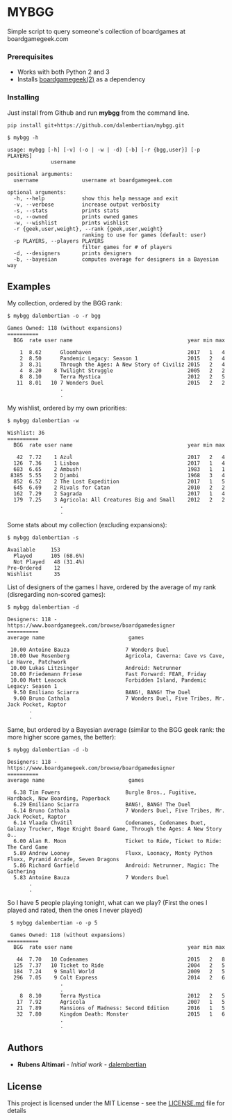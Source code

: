 # MYBGG

Simple script to query someone's collection of boardgames at boardgamegeek.com

### Prerequisites

* Works with both Python 2 and 3
* Installs [boardgamegeek(2)](https://github.com/lcosmin/boardgamegeek/) as a dependency

### Installing

Just install from Github and run **mybgg** from the command line.

```
pip install git+https://github.com/dalembertian/mybgg.git

$ mybgg -h

usage: mybgg [-h] [-v] (-o | -w | -d) [-b] [-r {bgg,user}] [-p PLAYERS]
              username

positional arguments:
  username              username at boardgamegeek.com

optional arguments:
  -h, --help            show this help message and exit
  -v, --verbose         increase output verbosity
  -s, --stats           prints stats
  -o, --owned           prints owned games
  -w, --wishlist        prints wishlist
  -r {geek,user,weight}, --rank {geek,user,weight}
                        ranking to use for games (default: user)
  -p PLAYERS, --players PLAYERS
                        filter games for # of players
  -d, --designers       prints designers
  -b, --bayesian        computes average for designers in a Bayesian way
```

## Examples

My collection, ordered by the BGG rank:

```
$ mybgg dalembertian -o -r bgg

Games Owned: 118 (without expansions)
==========
  BGG  rate user name                                     year min max

    1  8.62      Gloomhaven                               2017   1   4
    2  8.50      Pandemic Legacy: Season 1                2015   2   4
    3  8.31      Through the Ages: A New Story of Civiliz 2015   2   4
    4  8.20    8 Twilight Struggle                        2005   2   2
    8  8.10      Terra Mystica                            2012   2   5
   11  8.01   10 7 Wonders Duel                           2015   2   2
                 .
                 .
```

My wishlist, ordered by my own priorities:

```
$ mybgg dalembertian -w

Wishlist: 36
==========
  BGG  rate user name                                     year min max

   42  7.72    1 Azul                                     2017   2   4
  126  7.36    1 Lisboa                                   2017   1   4
  683  6.65    2 Ambush!                                  1983   1   1
 8385  5.55    2 Djambi                                   1968   3   4
  852  6.52    2 The Lost Expedition                      2017   1   5
  645  6.69    2 Rivals for Catan                         2010   2   2
  162  7.29    2 Sagrada                                  2017   1   4
  179  7.25    3 Agricola: All Creatures Big and Small    2012   2   2
                 .
                 .
```

Some stats about my collection (excluding expansions):

```
$ mybgg dalembertian -s

Available     153
  Played      105 (68.6%)
  Not Played   48 (31.4%)
Pre-Ordered    12
Wishlist       35

```

List of designers of the games I have, ordered by the average of my rank (disregarding non-scored games):

```
$ mybgg dalembertian -d

Designers: 118 - https://www.boardgamegeek.com/browse/boardgamedesigner
==========
average name                           games

 10.00 Antoine Bauza                  7 Wonders Duel
 10.00 Uwe Rosenberg                  Agricola, Caverna: Cave vs Cave, Le Havre, Patchwork
 10.00 Lukas Litzsinger               Android: Netrunner
 10.00 Friedemann Friese              Fast Forward: FEAR, Friday
 10.00 Matt Leacock                   Forbidden Island, Pandemic Legacy: Season 1
  9.50 Emiliano Sciarra               BANG!, BANG! The Duel
  9.00 Bruno Cathala                  7 Wonders Duel, Five Tribes, Mr. Jack Pocket, Raptor
       .
       .
```

Same, but ordered by a Bayesian average (similar to the BGG geek rank: the more higher score games, the better):

```
$ mybgg dalembertian -d -b

Designers: 118 - https://www.boardgamegeek.com/browse/boardgamedesigner
==========
average name                           games

  6.38 Tim Fowers                     Burgle Bros., Fugitive, Hardback, Now Boarding, Paperback
  6.29 Emiliano Sciarra               BANG!, BANG! The Duel
  6.14 Bruno Cathala                  7 Wonders Duel, Five Tribes, Mr. Jack Pocket, Raptor
  6.14 Vlaada Chvátil                 Codenames, Codenames Duet, Galaxy Trucker, Mage Knight Board Game, Through the Ages: A New Story o..
  6.00 Alan R. Moon                   Ticket to Ride, Ticket to Ride: The Card Game
  5.89 Andrew Looney                  Fluxx, Loonacy, Monty Python Fluxx, Pyramid Arcade, Seven Dragons
  5.86 Richard Garfield               Android: Netrunner, Magic: The Gathering
  5.83 Antoine Bauza                  7 Wonders Duel
       .
       .
```

So I have 5 people playing tonight, what can we play? (First the ones I played and rated, then the ones I never played)

```
 $ mybgg dalembertian -o -p 5

 Games Owned: 118 (without expansions)
==========
  BGG  rate user name                                     year min max

   44  7.70   10 Codenames                                2015   2   8
  125  7.37   10 Ticket to Ride                           2004   2   5
  184  7.24    9 Small World                              2009   2   5
  296  7.05    9 Colt Express                             2014   2   6
                 .
                 .
    8  8.10      Terra Mystica                            2012   2   5
   17  7.92      Agricola                                 2007   1   5
   21  7.89      Mansions of Madness: Second Edition      2016   1   5
   32  7.80      Kingdom Death: Monster                   2015   1   6
                 .
                 .
```

## Authors

* **Rubens Altimari** - *Initial work* - [dalembertian](https://github.com/dalembertian)

## License

This project is licensed under the MIT License - see the [LICENSE.md](LICENSE.md) file for details
